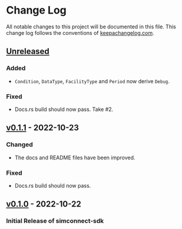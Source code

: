 # Change Log

All notable changes to this project will be documented in this
file. This change log follows the conventions of
[keepachangelog.com][keepachangelog].

## [Unreleased]

### Added

- `Condition`, `DataType`, `FacilityType` and `Period` now derive `Debug`.

### Fixed

- Docs.rs build should now pass. Take #2.

## [v0.1.1] - 2022-10-23

### Changed

- The docs and README files have been improved.

### Fixed

- Docs.rs build should now pass.

## [v0.1.0] - 2022-10-22

### Initial Release of simconnect-sdk

[unreleased]: https://github.com/mihai-dinculescu/simconnect-sdk
[v0.1.1]: https://github.com/mihai-dinculescu/simconnect-sdk/tree/v0.1.1
[v0.1.0]: https://github.com/mihai-dinculescu/simconnect-sdk/tree/v0.1.0
[keepachangelog]: https://keepachangelog.com
